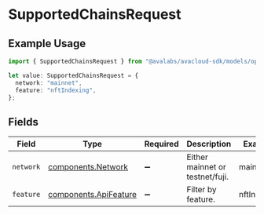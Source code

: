 # SupportedChainsRequest

## Example Usage

```typescript
import { SupportedChainsRequest } from "@avalabs/avacloud-sdk/models/operations";

let value: SupportedChainsRequest = {
  network: "mainnet",
  feature: "nftIndexing",
};
```

## Fields

| Field                                                          | Type                                                           | Required                                                       | Description                                                    | Example                                                        |
| -------------------------------------------------------------- | -------------------------------------------------------------- | -------------------------------------------------------------- | -------------------------------------------------------------- | -------------------------------------------------------------- |
| `network`                                                      | [components.Network](../../models/components/network.md)       | :heavy_minus_sign:                                             | Either mainnet or testnet/fuji.                                | mainnet                                                        |
| `feature`                                                      | [components.ApiFeature](../../models/components/apifeature.md) | :heavy_minus_sign:                                             | Filter by feature.                                             | nftIndexing                                                    |
